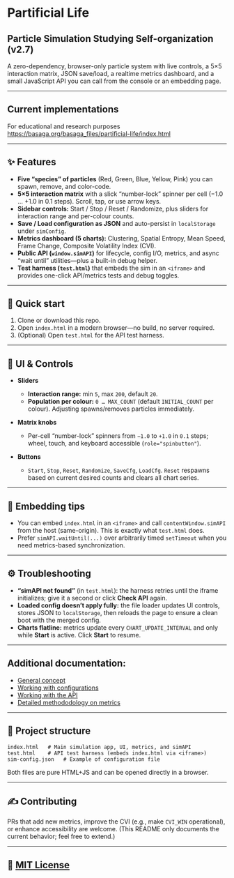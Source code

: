 # Partificial Life
## Particle Simulation Studying Self-organization (v2.7)

A zero-dependency, browser-only particle system with live controls, a 5×5 interaction matrix, JSON save/load, a realtime metrics dashboard, and a small JavaScript API you can call from the console or an embedding page.

---

## Current implementations

For educational and research purposes https://basaga.org/basaga_files/partificial-life/index.html   

---

## ✨ Features

* **Five “species” of particles** (Red, Green, Blue, Yellow, Pink) you can spawn, remove, and color-code.
* **5×5 interaction matrix** with a slick “number-lock” spinner per cell (−1.0 … +1.0 in 0.1 steps). Scroll, tap, or use arrow keys.
* **Sidebar controls:** Start / Stop / Reset / Randomize, plus sliders for interaction range and per-colour counts.
* **Save / Load configuration as JSON** and auto-persist in `localStorage` under `simConfig`.
* **Metrics dashboard (5 charts):** Clustering, Spatial Entropy, Mean Speed, Frame Change, Composite Volatility Index (CVI).
* **Public API (`window.simAPI`)** for lifecycle, config I/O, metrics, and async “wait until” utilities—plus a built-in debug helper.
* **Test harness (`test.html`)** that embeds the sim in an `<iframe>` and provides one-click API/metrics tests and debug toggles.

---

## 🏁 Quick start

1. Clone or download this repo.
2. Open `index.html` in a modern browser—no build, no server required.
3. (Optional) Open `test.html` for the API test harness.

---

## 🧰 UI & Controls

* **Sliders**

  * **Interaction range:** min `5`, max `200`, default `20`.
  * **Population per colour:** `0 … MAX_COUNT` (default `INITIAL_COUNT` per colour). Adjusting spawns/removes particles immediately.
* **Matrix knobs**

  * Per-cell “number-lock” spinners from `−1.0` to `+1.0` in `0.1` steps; wheel, touch, and keyboard accessible (`role="spinbutton"`).
* **Buttons**

  * `Start`, `Stop`, `Reset`, `Randomize`, `SaveCfg`, `LoadCfg`. `Reset` respawns based on current desired counts and clears all chart series.

---

## 🔌 Embedding tips

* You can embed `index.html` in an `<iframe>` and call `contentWindow.simAPI` from the host (same-origin). This is exactly what `test.html` does.
* Prefer `simAPI.waitUntil(...)` over arbitrarily timed `setTimeout` when you need metrics-based synchronization.

---

## ⚙️ Troubleshooting

* **“simAPI not found”** (in `test.html`): the harness retries until the iframe initializes; give it a second or click **Check API** again.
* **Loaded config doesn’t apply fully:** the file loader updates UI controls, stores JSON to `localStorage`, then reloads the page to ensure a clean boot with the merged config.
* **Charts flatline:** metrics update every `CHART_UPDATE_INTERVAL` and only while **Start** is active. Click **Start** to resume.

---

## Additional documentation:  
* [General concept](docs/concept.md)
* [Working with configurations](docs/configs.md)
* [Working with the API](docs/api.md)
* [Detailed methododology on metrics](docs/metrics.md)

---

## 📂 Project structure

```
index.html   # Main simulation app, UI, metrics, and simAPI
test.html    # API test harness (embeds index.html via <iframe>)
sim-config.json   # Example of configuration file   
```

Both files are pure HTML+JS and can be opened directly in a browser.

---

## ✍️ Contributing

PRs that add new metrics, improve the CVI (e.g., make `CVI_WIN` operational), or enhance accessibility are welcome. (This README only documents the current behavior; feel free to extend.)

---

## 📜 [MIT License](LICENSE)

